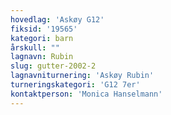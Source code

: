 ```yaml
---
hovedlag: 'Askøy G12'
fiksid: '19565'
kategori: barn
årskull: ""
lagnavn: Rubin
slug: gutter-2002-2
lagnavniturnering: 'Askøy Rubin'
turneringskategori: 'G12 7er'
kontaktperson: 'Monica Hanselmann'
---
```

